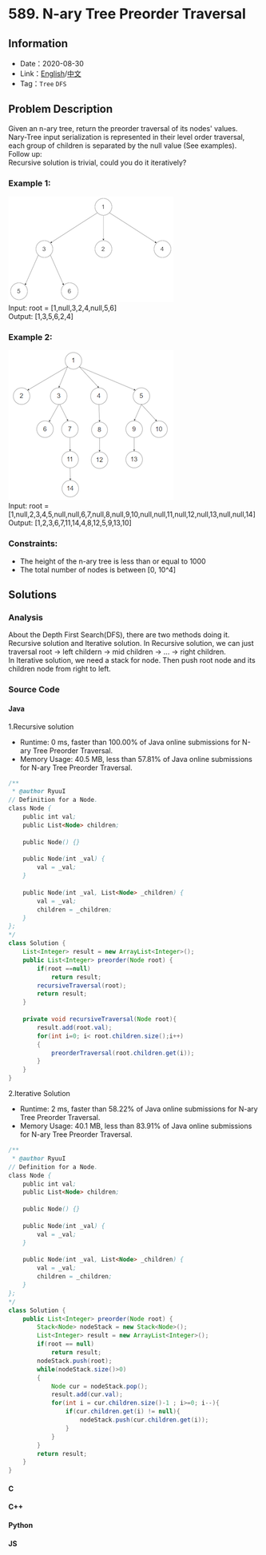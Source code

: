 # 589. N-ary Tree Preorder Traversal
## Information
* Date：2020-08-30
* Link：[English](https://leetcode.com/problems/n-ary-tree-preorder-traversal/)/[中文](https://leetcode-cn.com/problems/n-ary-tree-preorder-traversal/)
* Tag：`Tree` `DFS`

## Problem Description
Given an n-ary tree, return the preorder traversal of its nodes' values.  
Nary-Tree input serialization is represented in their level order traversal, each group of children is separated by the null value (See examples).  
Follow up:  
Recursive solution is trivial, could you do it iteratively?  
### Example 1:  
![Image text](../img/589_ex1.png)  
Input: root = [1,null,3,2,4,null,5,6]  
Output: [1,3,5,6,2,4]   
### Example 2:  
![Image text](../img/589_ex2.png)  
Input: root = [1,null,2,3,4,5,null,null,6,7,null,8,null,9,10,null,null,11,null,12,null,13,null,null,14]  
Output: [1,2,3,6,7,11,14,4,8,12,5,9,13,10]  
### Constraints:
* The height of the n-ary tree is less than or equal to 1000
* The total number of nodes is between [0, 10^4] 

## Solutions
### Analysis
About the Depth First Search(DFS), there are two methods doing it. Recursive solution and Iterative solution. 
In Recursive solution, we can just traversal root -> left childern -> mid children -> ... -> right children.  
In Iterative solution, we need a stack for node. Then push root node and its children node from right to left.  
### Source Code
#### Java
1.Recursive solution
* Runtime: 0 ms, faster than 100.00% of Java online submissions for N-ary Tree Preorder Traversal.
* Memory Usage: 40.5 MB, less than 57.81% of Java online submissions for N-ary Tree Preorder Traversal.
```Java
/**
 * @author RyuuI
// Definition for a Node.
class Node {
    public int val;
    public List<Node> children;

    public Node() {}

    public Node(int _val) {
        val = _val;
    }

    public Node(int _val, List<Node> _children) {
        val = _val;
        children = _children;
    }
};
*/
class Solution {
    List<Integer> result = new ArrayList<Integer>();
    public List<Integer> preorder(Node root) {
        if(root ==null)
            return result;
        recursiveTraversal(root);
        return result;
    }

    private void recursiveTraversal(Node root){
        result.add(root.val);
        for(int i=0; i< root.children.size();i++)
        {
            preorderTraversal(root.children.get(i));
        }
    }
}
```
2.Iterative Solution  
* Runtime: 2 ms, faster than 58.22% of Java online submissions for N-ary Tree Preorder Traversal.
* Memory Usage: 40.1 MB, less than 83.91% of Java online submissions for N-ary Tree Preorder Traversal.
```Java
/**
 * @author RyuuI
// Definition for a Node.
class Node {
    public int val;
    public List<Node> children;

    public Node() {}

    public Node(int _val) {
        val = _val;
    }

    public Node(int _val, List<Node> _children) {
        val = _val;
        children = _children;
    }
};
*/
class Solution {
    public List<Integer> preorder(Node root) {
        Stack<Node> nodeStack = new Stack<Node>();
        List<Integer> result = new ArrayList<Integer>();
        if(root == null)
            return result;
        nodeStack.push(root);
        while(nodeStack.size()>0)
        {
            Node cur = nodeStack.pop();
            result.add(cur.val);
            for(int i = cur.children.size()-1 ; i>=0; i--){
                if(cur.children.get(i) != null){
                    nodeStack.push(cur.children.get(i));
                }
            }
        }
        return result;  
    }
}
```
#### C
#### C++
#### Python
#### JS
